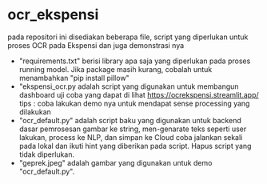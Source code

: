 # ocr_ekspensi
pada repositori ini disediakan beberapa file, script yang diperlukan untuk proses OCR pada Ekspensi dan juga demonstrasi nya
- "requirements.txt" berisi library apa saja yang diperlukan pada proses running model.
  Jika package masih kurang, cobalah untuk menambahkan "pip install pillow"
- "ekspensi_ocr.py adalah script yang digunakan untuk membangun dashboard uji coba yang dapat di lihat https://ocrekspensi.streamlit.app/
  tips : coba lakukan demo nya untuk mendapat sense processing yang dilakukan
- "ocr_default.py" adalah script baku yang digunakan untuk backend dasar pemrosesan gambar ke string, men-genarate teks seperti user lakukan, process ke NLP, dan simpan ke Cloud
  coba jalankan sekali pada lokal dan ikuti hint yang diberikan pada script. Hapus script yang tidak diperlukan. 
-  "geprek.jpeg" adalah gambar yang digunakan untuk demo "ocr_default.py".
